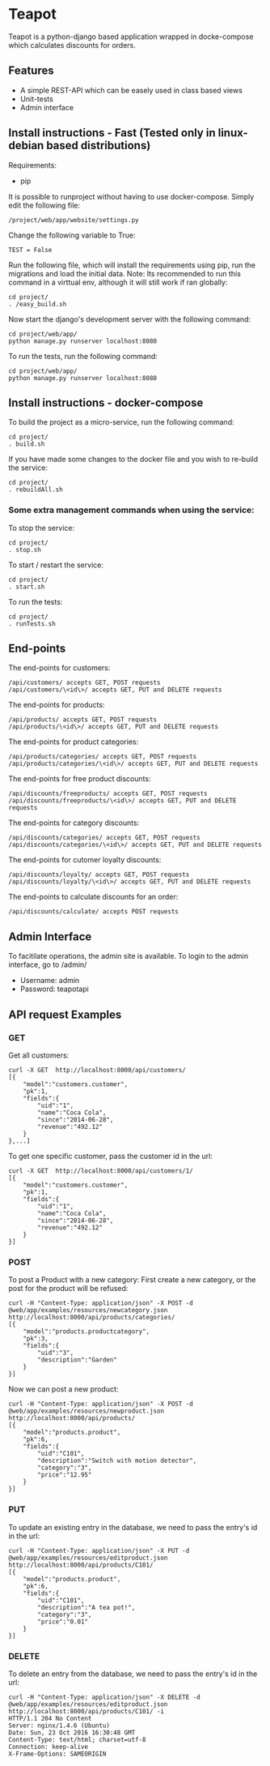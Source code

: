 # Teapot

Teapot is a python-django based application wrapped in
docke-compose which calculates discounts for orders.

## Features
- A simple REST-API which can be easely used in class based views
- Unit-tests
- Admin interface

## Install instructions - Fast (Tested only in linux-debian based distributions)
Requirements:
- pip

It is possible to runproject without having to use docker-compose.
Simply edit the following file:

    /project/web/app/website/settings.py

Change the following variable to True:

    TEST = False
    
Run the following file, which will install the requirements using pip, run
the migrations and load the initial data.
Note: Its recommended to run this command in a virttual env, although
it will still work if ran globally:

    cd project/
    . /easy_build.sh

Now start the django's development server with the following command:

    cd project/web/app/
    python manage.py runserver localhost:8080
    
To run the tests, run the following command:

    cd project/web/app/
    python manage.py runserver localhost:8080

## Install instructions - docker-compose
To build the project as a micro-service, run the following command:

    cd project/
    . build.sh

If you have made some changes to the docker file and you wish to re-build the service:

    cd project/
    . rebuildAll.sh

### Some extra management commands when using the service:
To stop the service:

    cd project/
    . stop.sh

To start / restart the service:

    cd project/
    . start.sh

To run the tests:

    cd project/
    . runTests.sh

## End-points
The end-points for customers:

    /api/customers/ accepts GET, POST requests
    /api/customers/\<id\>/ accepts GET, PUT and DELETE requests

The end-points for products:

    /api/products/ accepts GET, POST requests
    /api/products/\<id\>/ accepts GET, PUT and DELETE requests

The end-points for product categories:

    /api/products/categories/ accepts GET, POST requests
    /api/products/categories/\<id\>/ accepts GET, PUT and DELETE requests
    
The end-points for free product discounts:

    /api/discounts/freeproducts/ accepts GET, POST requests
    /api/discounts/freeproducts/\<id\>/ accepts GET, PUT and DELETE requests

The end-points for category discounts:

    /api/discounts/categories/ accepts GET, POST requests
    /api/discounts/categories/\<id\>/ accepts GET, PUT and DELETE requests

The end-points for cutomer loyalty discounts:

    /api/discounts/loyalty/ accepts GET, POST requests
    /api/discounts/loyalty/\<id\>/ accepts GET, PUT and DELETE requests
    
The end-points to calculate discounts for an order:

    /api/discounts/calculate/ accepts POST requests

## Admin Interface
To facitilate operations, the admin site is available.
To login to the admin interface, go to /admin/
- Username: admin
- Password: teapotapi

## API request Examples
### GET
Get all customers:

    curl -X GET  http://localhost:8000/api/customers/
    [{
        "model":"customers.customer",
        "pk":1,
        "fields":{
            "uid":"1",
            "name":"Coca Cola",
            "since":"2014-06-28",
            "revenue":"492.12"
        }
    },...]

To get one specific customer, pass the customer id in the url:

    curl -X GET  http://localhost:8000/api/customers/1/
    [{
        "model":"customers.customer",
        "pk":1,
        "fields":{
            "uid":"1",
            "name":"Coca Cola",
            "since":"2014-06-28",
            "revenue":"492.12"
        }
    }]

### POST
To post a Product with a new category:
First create a new category, or the post for the product will be refused:

    curl -H "Content-Type: application/json" -X POST -d @web/app/examples/resources/newcategory.json http://localhost:8000/api/products/categories/
    [{
        "model":"products.productcategory",
        "pk":3,
        "fields":{
            "uid":"3",
            "description":"Garden"
        }
    }]
    
Now we can post a new product:
    
    curl -H "Content-Type: application/json" -X POST -d @web/app/examples/resources/newproduct.json http://localhost:8000/api/products/
    [{
        "model":"products.product",
        "pk":6,
        "fields":{
            "uid":"C101",
            "description":"Switch with motion detector",
            "category":"3",
            "price":"12.95"
        }
    }]

### PUT
To update an existing entry in the database, we need to pass the entry's id in the url:

    curl -H "Content-Type: application/json" -X PUT -d @web/app/examples/resources/editproduct.json http://localhost:8000/api/products/C101/
    [{
        "model":"products.product",
        "pk":6,
        "fields":{
            "uid":"C101",
            "description":"A tea pot!",
            "category":"3",
            "price":"0.01"
        }
    }]
    
### DELETE
To delete an entry from the database, we need to pass the entry's id in the url:

    curl -H "Content-Type: application/json" -X DELETE -d @web/app/examples/resources/editproduct.json http://localhost:8000/api/products/C101/ -i
    HTTP/1.1 204 No Content
    Server: nginx/1.4.6 (Ubuntu)
    Date: Sun, 23 Oct 2016 16:30:48 GMT
    Content-Type: text/html; charset=utf-8
    Connection: keep-alive
    X-Frame-Options: SAMEORIGIN

